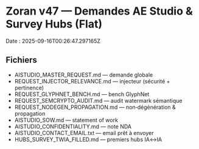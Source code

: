 # Zoran v47 — Demandes AE Studio & Survey Hubs (Flat)
Date : 2025-09-16T00:26:47.297165Z

## Fichiers
- AISTUDIO_MASTER_REQUEST.md — demande globale
- REQUEST_INJECTOR_RELEVANCE.md — injecteur (sécurité + pertinence)
- REQUEST_GLYPHNET_BENCH.md — bench GlyphNet
- REQUEST_SEMCRYPTO_AUDIT.md — audit watermark sémantique
- REQUEST_NODEGEN_PROPAGATION.md — non‑dégénération & propagation
- AISTUDIO_SOW.md — statement of work
- AISTUDIO_CONFIDENTIALITY.md — note NDA
- AISTUDIO_CONTACT_EMAIL.txt — email prêt à envoyer
- HUBS_SURVEY_TWIA_FILLED.md — premiers hubs IA↔IA
